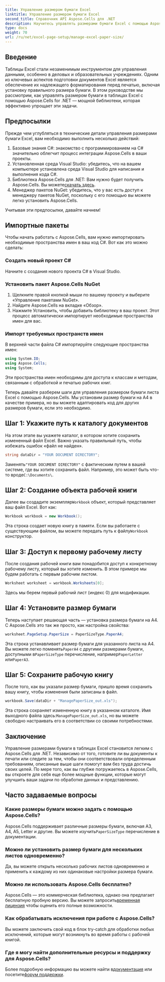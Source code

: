 ```yaml
---
title: Управление размером бумаги Excel
linktitle: Управление размером бумаги Excel
second_title: Справочник API Aspose.Cells для .NET
description: Научитесь управлять размерами бумаги Excel с помощью Aspose.Cells для .NET. Это руководство предлагает пошаговые инструкции и примеры для бесшовной интеграции.
type: docs
weight: 70
url: /ru/net/excel-page-setup/manage-excel-paper-size/
---
```

## Введение

Таблицы Excel стали незаменимым инструментом для управления данными, особенно в деловых и образовательных учреждениях. Одним из ключевых аспектов подготовки документов Excel является обеспечение их надлежащего форматирования перед печатью, включая установку правильного размера бумаги. В этом руководстве мы рассмотрим, как управлять размером бумаги в таблицах Excel с помощью Aspose.Cells for .NET — мощной библиотеки, которая эффективно упрощает эти задачи.

## Предпосылки

Прежде чем углубляться в технические детали управления размерами бумаги Excel, вам необходимо выполнить несколько действий:

1. Базовые знания C#: знакомство с программированием на C# значительно облегчит процесс интеграции Aspose.Cells в ваши проекты.
2. Установленная среда Visual Studio: убедитесь, что на вашем компьютере установлена среда Visual Studio для написания и выполнения кода C#.
3.  Библиотека Aspose.Cells для .NET: Вам нужно будет получить Aspose.Cells. Вы можете[скачать здесь](https://releases.aspose.com/cells/net/).
4. Менеджер пакетов NuGet: убедитесь, что у вас есть доступ к менеджеру пакетов NuGet, поскольку с его помощью вы можете легко установить Aspose.Cells.

Учитывая эти предпосылки, давайте начнем!

## Импортные пакеты

Чтобы начать работать с Aspose.Cells, вам нужно импортировать необходимые пространства имен в ваш код C#. Вот как это можно сделать:

### Создать новый проект C#

Начните с создания нового проекта C# в Visual Studio.

### Установить пакет Aspose.Cells NuGet

1. Щелкните правой кнопкой мыши по вашему проекту и выберите «Управление пакетами NuGet».
2. Найдите Aspose.Cells на вкладке «Обзор».
3. Нажмите Установить, чтобы добавить библиотеку в ваш проект. Этот процесс автоматически импортирует необходимые пространства имен для вас.

### Импорт требуемых пространств имен

В верхней части файла C# импортируйте следующие пространства имен:

```csharp
using System.IO;
using Aspose.Cells;
using System;
```

Эти пространства имен необходимы для доступа к классам и методам, связанным с обработкой и печатью рабочих книг.

Теперь давайте разберем шаги для управления размером бумаги листа Excel с помощью Aspose.Cells. Мы установим размер бумаги на A4 в качестве примера, но вы можете адаптировать код для других размеров бумаги, если это необходимо.

## Шаг 1: Укажите путь к каталогу документов

На этом этапе вы укажете каталог, в котором хотите сохранить измененный файл Excel. Важно указать правильный путь, чтобы избежать ошибок «файл не найден».

```csharp
string dataDir = "YOUR DOCUMENT DIRECTORY";
```

 Заменять`"YOUR DOCUMENT DIRECTORY"` с фактическим путем в вашей системе, где вы хотите сохранить файл. Например, это может быть что-то вроде`C:\Documents\`.

## Шаг 2: Создание объекта рабочей книги

 Далее вы создадите экземпляр`Workbook` объект, который представляет ваш файл Excel. Вот как:

```csharp
Workbook workbook = new Workbook();
```

 Эта строка создает новую книгу в памяти. Если вы работаете с существующим файлом, вы можете передать путь к файлу`Workbook` конструктор.

## Шаг 3: Доступ к первому рабочему листу

После создания рабочей книги вам понадобится доступ к конкретному рабочему листу, который вы хотите изменить. В этом примере мы будем работать с первым рабочим листом.

```csharp
Worksheet worksheet = workbook.Worksheets[0];
```

Здесь мы берем первый рабочий лист (индекс 0) для модификации.

## Шаг 4: Установите размер бумаги

Теперь наступает решающая часть — установка размера бумаги на A4. С Aspose.Cells это так же просто, как настройка свойства:

```csharp
worksheet.PageSetup.PaperSize = PaperSizeType.PaperA4;
```

 Эта строка устанавливает размер бумаги для указанного листа на A4. Вы можете легко поменять`PaperA4` с другими размерами бумаги, доступными в`PaperSizeType` перечисление, например`PaperLetter` или`PaperA3`.

## Шаг 5: Сохраните рабочую книгу

После того, как вы указали размер бумаги, пришло время сохранить вашу книгу, чтобы изменения были записаны в файл.

```csharp
workbook.Save(dataDir + "ManagePaperSize_out.xls");
```

 Эта строка сохраняет измененную книгу в указанном каталоге. Имя выходного файла здесь:`ManagePaperSize_out.xls`, но вы можете свободно настраивать его в соответствии со своими потребностями.

## Заключение

Управление размерами бумаги в таблицах Excel становится легким с Aspose.Cells для .NET. Независимо от того, готовите ли вы документы к печати или следите за тем, чтобы они соответствовали определенным требованиям, описанные выше шаги помогут вам без труда достичь своих целей. По мере того, как вы глубже погружаетесь в Aspose.Cells, вы откроете для себя еще более мощные функции, которые могут улучшить ваши задачи по обработке данных и представлению.

## Часто задаваемые вопросы

### Какие размеры бумаги можно задать с помощью Aspose.Cells?
 Aspose.Cells поддерживает различные размеры бумаги, включая A3, A4, A5, Letter и другие. Вы можете изучить`PaperSizeType` перечисление в документации.

### Можно ли установить размер бумаги для нескольких листов одновременно?
Да, вы можете открыть несколько рабочих листов одновременно и применить к каждому из них одинаковые настройки размера бумаги.

### Можно ли использовать Aspose.Cells бесплатно?
 Aspose.Cells — это коммерческая библиотека, однако она предлагает бесплатную пробную версию. Вы можете запросить[временная лицензия](https://purchase.aspose.com/temporary-license/) чтобы оценить его полные возможности.

### Как обрабатывать исключения при работе с Aspose.Cells?
Вы можете заключить свой код в блок try-catch для обработки любых исключений, которые могут возникнуть во время работы с рабочей книгой.

### Где я могу найти дополнительные ресурсы и поддержку для Aspose.Cells?
 Более подробную информацию вы можете найти в[документация](https://reference.aspose.com/cells/net/) или посетите[форум поддержки](https://forum.aspose.com/c/cells/9).